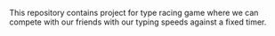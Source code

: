 This repository contains project for type racing game where we can compete with our friends with our typing speeds against a fixed timer.
 
